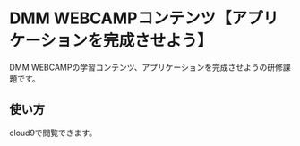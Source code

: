 # DMM WEBCAMPコンテンツ【アプリケーションを完成させよう】
DMM WEBCAMPの学習コンテンツ、アプリケーションを完成させようの研修課題です。
## 使い方
cloud9で閲覧できます。